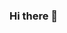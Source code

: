 ### Hi there 👋

<!--
**yszalxh/yszalxh** is a ✨ _special_ ✨ repository because its `README.md` (this file) appears on your GitHub profile.

Here are some ideas to get you started:

  🔭 I’m Ice Year.
  📫 How to reach me: My blog is [https://iceyear.ml](https://iceyear.ml)
-->
